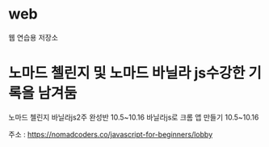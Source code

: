 # web
웹 연습용 저장소

<h1>노마드 첼린지 및 노마드 바닐라 js수강한 기록을 남겨둠</h1>

노마드 첼린지 바닐라js2주 완성반 10.5~10.16
바닐라js로 크롬 앱 만들기 10.5~10.16

주소 : https://nomadcoders.co/javascript-for-beginners/lobby
